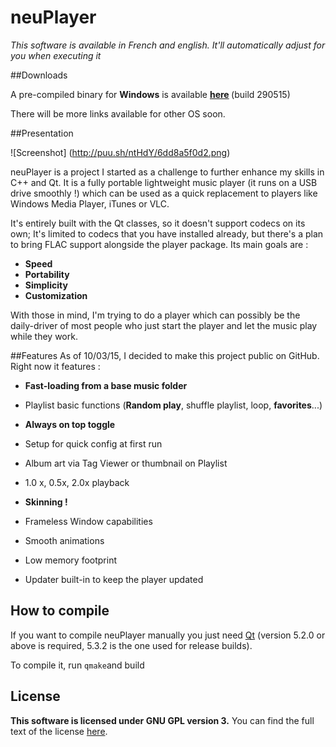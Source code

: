 # neuPlayer
<i>This software is available in French and english. It'll automatically adjust for you when executing it </i>
 
##Downloads

A pre-compiled binary for <b>Windows</b> is available <b>[here](http://goo.gl/QiW88m) </b>(build 290515)

There will be more links available for other OS soon.


##Presentation 

![Screenshot] (http://puu.sh/ntHdY/6dd8a5f0d2.png) 

neuPlayer is a project I started as a challenge to further enhance my skills in C++ and Qt.
It is a fully portable lightweight music player (it runs on a USB drive smoothly !) which can be used as a quick replacement to players like Windows Media Player, iTunes or VLC.

It's entirely built with the Qt classes, so it doesn't support codecs on its own; It's limited to codecs that you have installed already, but there's a plan to bring FLAC support alongside the player package.
Its main goals are : 

  - <b>Speed</b>
  - <b>Portability</b>
  - <b>Simplicity</b>
  - <b>Customization</b>

With those in mind, I'm trying to do a player which can possibly be the daily-driver of most people who just start the player and let the music play while they work.

##Features
 As of 10/03/15, I decided to make this project public on GitHub. Right now it features : 
 - <b>Fast-loading from a base music folder</b>
 
 - Playlist basic functions (<b>Random play</b>, shuffle playlist, loop, <b>favorites</b>...)
 
 - <b>Always on top toggle </b>
 
 - Setup for quick config at first run
 
 - Album art via Tag Viewer or thumbnail on Playlist
 
 - 1.0 x, 0.5x, 2.0x playback
 
 - <b>Skinning !</b>
 
 - Frameless Window capabilities

 - Smooth animations
 
 - Low memory footprint
 
 - Updater built-in to keep the player updated


## How to compile

If you want to compile neuPlayer manually you just need [Qt](https://www.qt.io/) (version 5.2.0 or above is required, 5.3.2 is the one used for release builds).

To compile it, run `qmake`and build
 
## License
**This software is licensed under GNU GPL version 3.**
You can find the full text of the license [here](LICENSE.txt).
